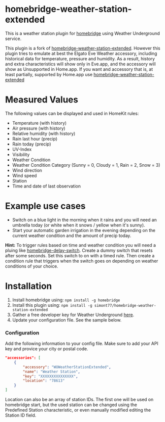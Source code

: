 # homebridge-weather-station-extended

This is a weather station plugin for [homebridge](https://github.com/nfarina/homebridge) using Weather Underground service.

This plugin is a fork of [homebridge-weather-station-extended](https://github.com/naofireblade/homebridge-weather-station-extended). However this plugin tries to emulate at best the Elgato Eve Weather accessory, including historical data for temperature, pressure and humidity. As a result, history and extra characteristics will show only in Eve.app, and the accessory will show as Unsupported in Home.app. If you want and accessory that is, at least partially, supported by Home.app use [homebridge-weather-station-extended](https://github.com/naofireblade/homebridge-weather-station-extended)

# Measured Values

The following values can be displayed and used in HomeKit rules:

- Temperature (with history)
- Air pressure (with history)
- Relative humidity (with history)
- Rain last hour (precip)
- Rain today (precip)
- UV-Index
- Visibility
- Weather Condition
- Weather Condition Category (Sunny = 0, Cloudy = 1, Rain = 2, Snow = 3)
- Wind direction
- Wind speed
- Station
- Time and date of last observation

# Example use cases

- Switch on a blue light in the morning when it rains and you will need an umbrella today (or white when it snows / yellow when it's sunny).
- Start your automatic garden irrigation in the evening depending on the current weather condition and the amount of precip today.

**Hint:** To trigger rules based on time and weather condition you will need a pluing like [homebridge-delay-switch](https://www.npmjs.com/package/homebridge-delay-switch). Create a dummy switch that resets after some seconds. Set this switch to on with a timed rule. Then create a condition rule that triggers when the switch goes on depending on weather conditions of your choice.

# Installation

1. Install homebridge using: `npm install -g homebridge`
2. Install this plugin using: `npm install -g simont77/homebridge-weather-station-extended`
3. Gather a free developer key for Weather Underground [here](http://www.wunderground.com/weather/api/).
4. Update your configuration file. See the sample below.

### Configuration

Add the following information to your config file. Make sure to add your API key and provice your city or postal code.

```json
"accessories": [
	{
		"accessory": "WUWeatherStationExtended",
		"name": "Weather Station",
		"key": "XXXXXXXXXXXXXXX",
		"location": "78613"
	}
]
```

Location can also be an array of station IDs. The first one will be used on homebridge start, but the used station can be changed using the Predefined Station characteristic, or even manually modified editing the Station ID field.

